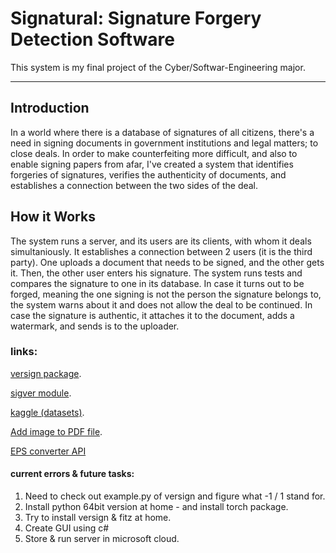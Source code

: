 # Signatural: Signature Forgery Detection Software
This system is my final project of the Cyber/Softwar-Engineering major.
________________________________________________

## Introduction

In a world where there is a database of signatures of all citizens, there's a need in signing documents in government institutions and legal matters; to close deals.
In order to make counterfeiting more difficult, and also to enable signing papers from afar, I've created a system that identifies forgeries of signatures, verifies the authenticity of documents, and establishes a connection between the two sides of the deal.

## How it Works
The system runs a server, and its users are its clients, with whom it deals simultaniously. It establishes a connection between 2 users (it is the third party). One uploads a document that needs to be signed, and the other gets it. Then, the other user enters his signature. The system runs tests and compares the signature to one in its database. In case it turns out to be forged, meaning the one signing is not the person the signature belongs to, the system warns about it and does not allow the deal to be continued. In case the signature is authentic, it attaches it to the document, adds a watermark, and sends is to the uploader.


### links:
[versign package](https://github.com/saifkhichi96/versign-core).

[sigver module](https://github.com/luizgh/sigver).

[kaggle (datasets)](https://www.kaggle.com/divyanshrai/handwritten-signatures).

[Add image to PDF file](https://stackabuse.com/working-with-pdfs-in-python-adding-images-and-watermarks/).

[EPS converter API](https://www.api2convert.com/docs/getting_started/api_key.html)


#### current errors & future tasks:
1. Need to check out example.py of versign and figure what -1 / 1 stand for.
2. Install python 64bit version at home - and install torch package.
3. Try to install versign & fitz at home.
4. Create GUI using c#
5. Store & run server in microsoft cloud.
